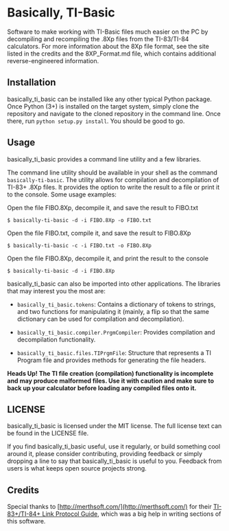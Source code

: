 Basically, TI-Basic
========

Software to make working with TI-Basic files much easier on the PC by decompiling
and recompiling the .8Xp files from the TI-83/TI-84 calculators. For more
information about the 8Xp file format, see the site listed in the credits and
the 8XP_Format.md file, which contains additional reverse-engineered
information.

Installation
------------
basically_ti_basic can be installed like any other typical Python package.
Once Python (3+) is installed on the target system, simply clone the repository
and navigate to the cloned repository in the command line. Once there, run
`python setup.py install`. You should be good to go.

Usage
------------
basically_ti_basic provides a command line utility and a few libraries.

The command line utility should be available in your shell as the command
`basically-ti-basic`. The utility allows for compilation and decompilation of
TI-83+ .8Xp files. It provides the option to write the result to a file or
print it to the console. Some usage examples:

Open the file FIBO.8Xp, decompile it, and save the result to FIBO.txt

`$ basically-ti-basic -d -i FIBO.8Xp -o FIBO.txt`

Open the file FIBO.txt, compile it, and save the result to FIBO.8Xp

`$ basically-ti-basic -c -i FIBO.txt -o FIBO.8Xp`

Open the file FIBO.8Xp, decompile it, and print the result to the console

`$ basically-ti-basic -d -i FIBO.8Xp`

basically_ti_basic can also be imported into other applications. The libraries
that may interest you the most are:

* `basically_ti_basic.tokens`: Contains a dictionary of tokens to strings, and two functions for manipulating it (mainly, a flip so that the same dictionary can be used for compilation and decompilation).

* `basically_ti_basic.compiler.PrgmCompiler`: Provides compilation and decompilation functionality.

* `basically_ti_basic.files.TIPrgmFile`: Structure that represents a TI Program file and provides methods for generating the file headers.

**Heads Up! The TI file creation (compilation) functionality is incomplete and
may produce malformed files. Use it with caution and make sure to back up your
calculator before loading any compiled files onto it.**


LICENSE
------------
basically_ti_basic is licensed under the MIT license. The full license text
can be found in the LICENSE file.

If you find basically_ti_basic useful, use it regularly, or build something cool
around it, please consider contributing, providing feedback or simply dropping a
line to say that basically_ti_basic is useful to you. Feedback from users is
what keeps open source projects strong.

Credits
------------
Special thanks to [http://merthsoft.com/](http://merthsoft.com/) for their [TI-83+/TI-84+ Link Protocol Guide](http://merthsoft.com/linkguide/ti83+/index.html), which was a big help in writing sections of this software.

